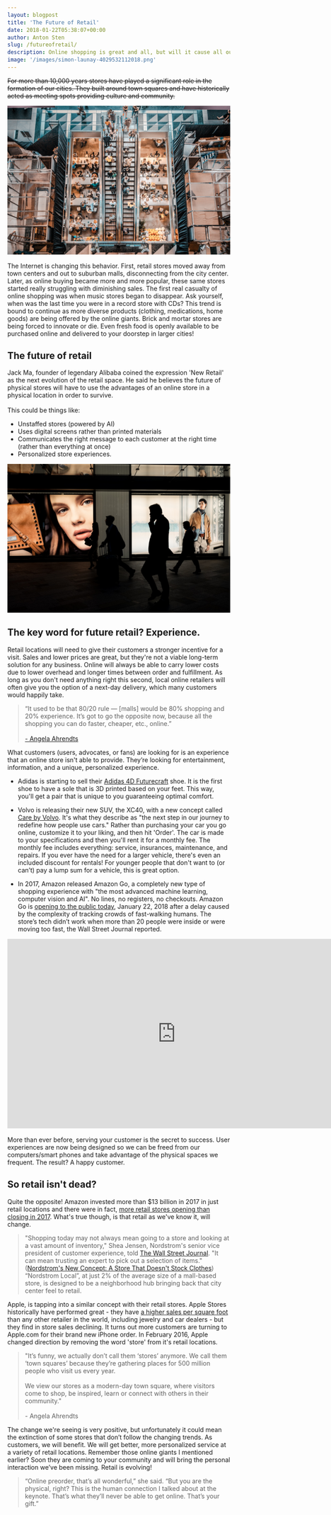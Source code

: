 ```yaml
---
layout: blogpost
title: 'The Future of Retail'
date: 2018-01-22T05:38:07+00:00
author: Anton Sten
slug: /futureofretail/
description: Online shopping is great and all, but will it cause all our local stores to close? Will all of our store fronts be empty? Companies like Amazon and Apple are actually working to build in communities around the world.
image: '/images/simon-launay-4029532112018.png'
---
```


~~For more than 10,000 years stores have played a significant role in the formation of our cities. They built around town squares and have historically acted as meeting spots providing culture and community.~~

![Photo by Ethan Hoover on Unsplash](/images/ethan-hoover-2351521812018.png)

The Internet is changing this behavior. First, retail stores moved away from town centers and out to suburban malls, disconnecting from the city center. Later, as online buying became more and more popular, these same stores started really struggling with diminishing sales. The first real casualty of online shopping was when music stores began to disappear. Ask yourself, when was the last time you were in a record store with CDs? This trend is bound to continue as more diverse products (clothing, medications, home goods) are being offered by the online giants. Brick and mortar stores are being forced to innovate or die. Even fresh food is openly available to be purchased online and delivered to your doorstep in larger cities!

## The future of retail

Jack Ma, founder of legendary Alibaba coined the expression 'New Retail' as the next evolution of the retail space. He said he believes the future of physical stores will have to use the advantages of an online store in a physical location in order to survive.<br /><br />
This could be things like:

- Unstaffed stores (powered by AI)
- Uses digital screens rather than printed materials
- Communicates the right message to each customer at the right time (rather than everything at once)
- Personalized store experiences.

![Photo by Simon Launay on Unsplash](/images/simon-launay-4029532112018.png)

## The key word for future retail? Experience.

Retail locations will need to give their customers a stronger incentive for a visit. Sales and lower prices are great, but they're not a viable long-term solution for any business.  Online will always be able to carry lower costs due to lower overhead and longer times between order and fulfillment. As long as you don't need anything right this second, local online retailers will often give you the option of a next-day delivery, which many customers would happily take.

>“It used to be that 80/20 rule — [malls] would be 80% shopping and 20% experience. It’s got to go the opposite now, because all the shopping you can do faster, cheaper, etc., online.”<br /><br />[- Angela Ahrendts](https://www.buzzfeed.com/nicolenguyen/meet-the-woman-who-wants-to-change-the-way-you-buy-your?utm_term=.vo2mokQ7X#.vo2mokQ7X)

What customers (users, advocates, or fans) are looking for is an experience that an online store isn't able to provide. They’re looking for entertainment, information, and a unique, personalized experience.

- Adidas is starting to sell their [Adidas 4D Futurecraft](https://www.highsnobiety.com/2017/04/10/adidas-futurecraft-4d-details/) shoe. It is the first shoe to have a sole that is 3D printed based on your feet. This way, you'll get a pair that is unique to you guaranteeing optimal comfort.

- Volvo is releasing their new SUV, the XC40, with a new concept called [Care by Volvo](https://www.volvocars.com/intl/cars/care-by-volvo). It's what they describe as "the next step in our journey to redefine how people use cars." Rather than purchasing your car you go online, customize it to your liking, and then hit 'Order'. The car is made to your specifications and then you'll rent it for a monthly fee. The monthly fee includes everything: service, insurances, maintenance, and repairs. If you ever have the need for a larger vehicle, there's even an included discount for rentals! For younger people that don't want to (or can’t) pay a lump sum for a vehicle, this is great option.

- In 2017, Amazon released Amazon Go, a completely new type of shopping experience with "the most advanced machine learning, computer vision and AI". No lines, no registers, no checkouts. Amazon Go is [opening to the public today](https://qz.com/1184978/amazon-gos-ai-powered-grocery-store-is-opening-to-the-public-in-seattle-tomorrow/?mc_cid=a72cb2c3c8&mc_eid=d3f1b01c8e), January 22, 2018 after a delay caused by the complexity of tracking crowds of fast-walking humans. The store’s tech didn’t work when more than 20 people were inside or were moving too fast, the Wall Street Journal reported.

<iframe width="760" height="428" src="https://www.youtube.com/embed/NrmMk1Myrxc" frameborder="0" allow="autoplay; encrypted-media" allowfullscreen></iframe>

More than ever before, serving your customer is the secret to success. User experiences are now being designed so we can be freed from our computers/smart phones and take advantage of the physical spaces we frequent. The result? A happy customer.

## So retail isn't dead?
Quite the opposite! Amazon invested more than $13 billion in 2017 in just retail locations and there were in fact, [more retail stores opening than closing in 2017](https://www.forbes.com/sites/richardkestenbaum/2017/09/11/there-will-be-more-retail-stores-opening-than-closing-in-2017/#3dab6313447f).
What's true though, is that retail as we've know it, will change.

>"Shopping today may not always mean going to a store and looking at a vast amount of inventory," Shea Jensen, Nordstrom's senior vice president of customer experience, told [The Wall Street Journal](https://www.wsj.com/articles/nordstrom-tries-on-a-new-look-stores-without-merchandise-1505044981). "It can mean trusting an expert to pick out a selection of items." ([Nordstrom's New Concept: A Store That Doesn't Stock Clothes](https://www.npr.org/sections/thetwo-way/2017/09/11/550119193/nordstrom-tries-out-a-new-store-that-doesn-t-stock-clothes)) “Nordstrom Local”, at just 2% of the average size of a mall-based store, is designed to be a neighborhood hub bringing back that city center feel to retail.

Apple, is tapping into a similar concept with their retail stores. Apple Stores historically have performed great - they have [a higher sales per square foot](http://www.prnewswire.com/news-releases/retails-most-profitable-square-footage-636947493.html) than any other retailer in the world, including jewelry and car dealers -  but they find in store sales declining. It turns out more customers are turning to Apple.com for their brand new iPhone order. In February 2016, Apple changed direction by removing the word 'store' from it's retail locations.

>"It’s funny, we actually don’t call them ‘stores’ anymore. We call them ‘town squares’ because they’re gathering places for 500 million people who visit us every year.<br /><br />We view our stores as a modern-day town square, where visitors come to shop, be inspired, learn or connect with others in their community."<br /><br />- Angela Ahrendts

The change we're seeing is very positive, but unfortunately it could mean the extinction of some stores that don’t follow the changing trends. As customers, we will benefit. We will get better, more personalized service at a variety of retail locations. Remember those online giants I mentioned earlier? Soon they are coming to your community and will bring the personal interaction we’ve been missing. Retail is evolving!

>“Online preorder, that’s all wonderful,” she said. “But you are the physical, right? This is the human connection I talked about at the keynote. That’s what they’ll never be able to get online. That’s your gift.”
